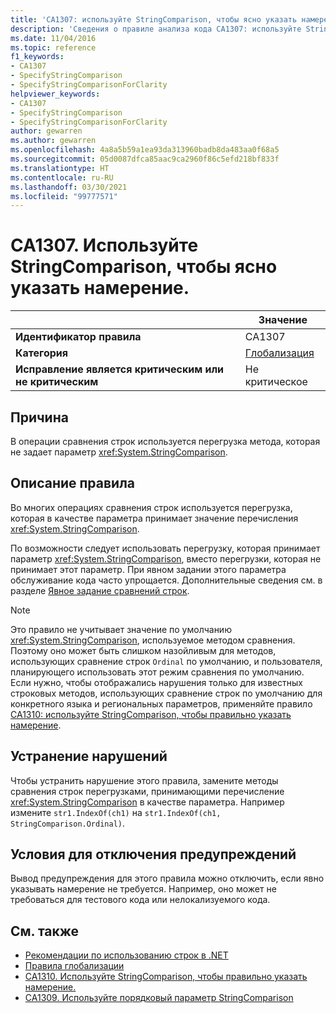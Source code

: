 ```yaml
---
title: 'CA1307: используйте StringComparison, чтобы ясно указать намерение (анализ кода)'
description: 'Сведения о правиле анализа кода CA1307: используйте StringComparison, чтобы ясно указать намерение'
ms.date: 11/04/2016
ms.topic: reference
f1_keywords:
- CA1307
- SpecifyStringComparison
- SpecifyStringComparisonForClarity
helpviewer_keywords:
- CA1307
- SpecifyStringComparison
- SpecifyStringComparisonForClarity
author: gewarren
ms.author: gewarren
ms.openlocfilehash: 4a8a5b59a1ea93da313960badb8da483aa0f68a5
ms.sourcegitcommit: 05d0087dfca85aac9ca2960f86c5efd218bf833f
ms.translationtype: HT
ms.contentlocale: ru-RU
ms.lasthandoff: 03/30/2021
ms.locfileid: "99777571"
---
```

# <a name="ca1307-specify-stringcomparison-for-clarity"></a>CA1307. Используйте StringComparison, чтобы ясно указать намерение.

| | Значение |
|-|-|
| **Идентификатор правила** |CA1307|
| **Категория** |[Глобализация](globalization-warnings.md)|
| **Исправление является критическим или не критическим** |Не критическое|

## <a name="cause"></a>Причина

В операции сравнения строк используется перегрузка метода, которая не задает параметр <xref:System.StringComparison>.

## <a name="rule-description"></a>Описание правила

Во многих операциях сравнения строк используется перегрузка, которая в качестве параметра принимает значение перечисления <xref:System.StringComparison>.

По возможности следует использовать перегрузку, которая принимает параметр <xref:System.StringComparison>, вместо перегрузки, которая не принимает этот параметр. При явном задании этого параметра обслуживание кода часто упрощается. Дополнительные сведения см. в разделе [Явное задание сравнений строк](../../../standard/base-types/best-practices-strings.md#specifying-string-comparisons-explicitly).

> [!NOTE]
> Это правило не учитывает значение по умолчанию <xref:System.StringComparison>, используемое методом сравнения. Поэтому оно может быть слишком назойливым для методов, использующих сравнение строк `Ordinal` по умолчанию, и пользователя, планирующего использовать этот режим сравнения по умолчанию.
> Если нужно, чтобы отображались нарушения только для известных строковых методов, использующих сравнение строк по умолчанию для конкретного языка и региональных параметров, применяйте правило [CA1310: используйте StringComparison, чтобы правильно указать намерение](ca1310.md).

## <a name="how-to-fix-violations"></a>Устранение нарушений

Чтобы устранить нарушение этого правила, замените методы сравнения строк перегрузками, принимающими перечисление <xref:System.StringComparison> в качестве параметра. Например измените `str1.IndexOf(ch1)` на `str1.IndexOf(ch1, StringComparison.Ordinal)`.

## <a name="when-to-suppress-warnings"></a>Условия для отключения предупреждений

Вывод предупреждения для этого правила можно отключить, если явно указывать намерение не требуется. Например, оно может не требоваться для тестового кода или нелокализуемого кода.

## <a name="see-also"></a>См. также

- [Рекомендации по использованию строк в .NET](../../../standard/base-types/best-practices-strings.md)
- [Правила глобализации](globalization-warnings.md)
- [CA1310. Используйте StringComparison, чтобы правильно указать намерение.](ca1310.md)
- [CA1309. Используйте порядковый параметр StringComparison](ca1309.md)
